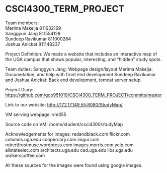 # CSCI4300_TERM_PROJECT

Team members:  
Merima Makelja 811632169  
Sanggyun Jang 811554128  
Sundeep Ravikumar 811000264  
Joshua Anickat 811148237

Project Definition: We made a website that includes an interactive map of the UGA campus that shows popular, interesting, and “hidden” study spots. 

Team duties:
Sanggyun Jang: Webpage design/layout
Merima Makelja: Documetation, and help with front end development
Sundeep Ravikumar and Joshua Anickat: Back end development, tomcat server setup



Project Diary:
https://github.com/goo951019/CSCI4300_TERM_PROJECT/commits/master

Link to our website:
http://172.17.149.55:8080/StudyMap/

VM serving webpage: vm355

Source code on VM: /home/student/csci4300/studyMap

Acknowledgements for images:
redandblack.com
flickr.com
columns.uga.edu
coopercary.com
imgur.com
robertfrostmuse.wordpress.com
images.morris.com
yelp.com
allstateelec.com
architects.uga.edu
ced.uga.edu
libs.uga.edu
walkerscoffee.com

All these sources for the images were found using google images.


